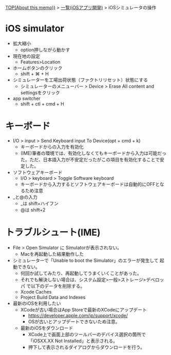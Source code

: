 [TOP(About this memo))](../README.md) > [一覧(iOSアプリ開発)](./README.md) > iOSシミュレータの操作


# iOS simulator
* 拡大縮小
    * option押しながら動かす
* 現在地の設定
    * Features>Location
* ホームボタンのクリック
    * shift + ⌘ + H
* シミュレーターを工場出荷状態（ファクトリリセット）状態にする
    * シミュレーターのメニューバー > Device > Erase All content and settingsをクリック
* app switcher
    * shift + ctl + cmd + H

# キーボード
* I/O > input > Send Keyboard input To Device(opt + cmd + k)
    * キーボードからの入力を有効化
    * (IME)筆者の環境では、有効化しなくてもキーボードから入力は可能だった。ただ、日本語入力が不安定だったがこの項目を有効化することで安定した。
* ソフトウェアキーボード
    * I/O > keyboard > Toggle Software keyboard
    * キーボードから入力するとソフトウェアキーボードは自動的にOFFとなるため注意
* _と@の入力
    * _は shift+ハイフン
    * @は shift+2

# トラブルシュート(IME)
* File > Open Simulator に Simulatorが表示されない。
    * Macを再起動した結果動作した
* シミュレーターで「Unable to boot the Simulator」のエラーが発生して 起動できない。
    * 何回か試してみたり、再起動してうまくいくことがあった。
    * それでも解決しない場合は、システム設定>一般>ストレージ>デベロッパ で以下のデータを削除する。
    * Xcode Caches
    * Project Build Data and Indexes
* 最新のiOSを利用したい
    * XCodeが古い場合はApp Storeで最新のXCodeにアップデート
        * https://developer.apple.com/jp/support/xcode/
        * OSが古いとアップデートできないため注意。
    * 最新のiOSをダウンロード
        * XCode上で画面上部のツールバーのデバイス選択の箇所で「iOSXX.XX Not Installed」と表示される。
        * 押下して表示されるダイアログからダウンロードを行う。